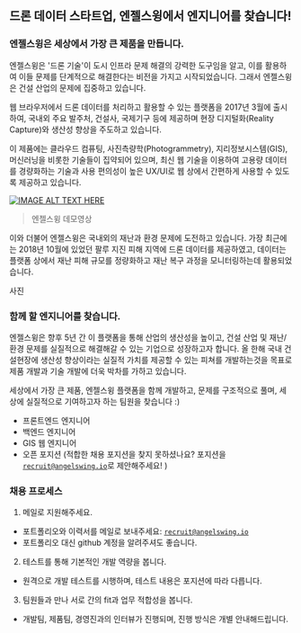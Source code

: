 ## 드론 데이터 스타트업, 엔젤스윙에서 엔지니어를 찾습니다!

### 엔젤스윙은 세상에서 가장 큰 제품을 만듭니다.

엔젤스윙은 '드론 기술'이 도시 인프라 문제 해결의 강력한 도구임을 알고, 이를 활용하여 이들 문제를 단계적으로 해결한다는 비전을 가지고 시작되었습니다. 그래서 엔젤스윙은 건설 산업의 문제에 집중하고 있습니다. 

웹 브라우저에서 드론 데이터를 처리하고 활용할 수 있는 플랫폼을 2017년 3월에 출시하여, 국내외 주요 발주처, 건설사, 국제기구 등에 제공하며 현장 디지털화(Reality Capture)와 생산성 향상을 주도하고 있습니다. 

이 제품에는 클라우드 컴퓨팅, 사진측량학(Photogrammetry), 지리정보시스템(GIS), 머신러닝을 비롯한 기술들이 집약되어 있으며, 최신 웹 기술을 이용하여 고용량 데이터를 경량화하는 기술과 사용 편의성이 높은 UX/UI로 웹 상에서 간편하게 사용할 수 있도록 제공하고 있습니다.

[![IMAGE ALT TEXT HERE](http://img.youtube.com/vi/ZKi7AoNwmOU/0.jpg)](http://www.youtube.com/watch?v=ZKi7AoNwmOU)

>엔젤스윙 데모영상

이와 더불어 엔젤스윙은 국내외의 재난과 환경 문제에 도전하고 있습니다. 가장 최근에는 2018년 10월에 있었던 팔루 지진 피해 지역에 드론 데이터를 제공하였고, 데이터는 플랫폼 상에서 재난 피해 규모를 정량화하고 재난 복구 과정을 모니터링하는데 활용되었습니다. 

사진





### 함께 할 엔지니어를 찾습니다.

엔젤스윙은 향후 5년 간 이 플랫폼을 통해 산업의 생산성을 높이고, 건설 산업 및 재난/환경 문제를 실질적으로 해결해갈 수 있는 기업으로 성장하고자 합니다. 올 한해 국내 건설현장에 생산성 향상이라는 실질적 가치를 제공할 수 있는 피쳐를 개발하는것을 목표로 제품 개발과 기술 개발에 더욱 박차를 가하고 있습니다. 

세상에서 가장 큰 제품, 엔젤스윙 플랫폼을 함께 개발하고, 문제를 구조적으로 풀며, 세상에 실질적으로 기여하고자 하는 팀원을 찾습니다 :)

- 프론트엔드 엔지니어
- 백엔드 엔지니어
- GIS 웹 엔지니어
- 오픈 포지션 (적합한 채용 포지션을 찾지 못하셨나요? 포지션을 [`recruit@angelswing.io`](mailto:recruit@angelswing.io)로 제안해주세요! ) 

### 채용 프로세스

 1. 메일로 지원해주세요.

- 포트폴리오와 이력서를 메일로 보내주세요: [`recruit@angelswing.io`](mailto:recruit@angelswing.io)
- 포트폴리오 대신 github 계정을 알려주셔도 좋습니다.

 2. 테스트를 통해 기본적인 개발 역량을 봅니다.

- 원격으로 개발 테스트를 시행하며, 테스트 내용은 포지션에 따라 다릅니다.

 3. 팀원들과 만나 서로 간의 fit과 업무 적합성을 봅니다.

- 개발팀, 제품팀, 경영진과의 인터뷰가 진행되며, 진행 방식은 개별 안내해드립니다.


